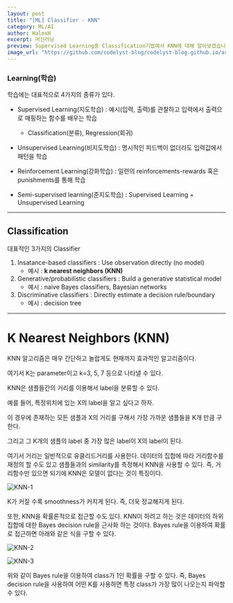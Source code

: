 ```yaml
---
layout: post
title: "[ML] Classifier - KNN"
category: ML/AI
author: HalexH
excerpt: 머신러닝
preview: Supervised Learning중 Classification기법에서 KNN에 대해 알아보겠습니다
image_url: "https://github.com/codelyst-blog/codelyst-blog.github.io/assets/48922050/17bb052c-8ec0-4bb3-84bb-2b1aa4c234b0"
---
```



<h3>Learning(학습)</h3>

학습에는 대표적으로 4가지의 종류가 있다.

- Supervised Learning(지도학습) : 예시(입력, 출력)를 관찰하고 입력에서 출력으로 매핑하는 함수를 배우는 학습
  - Classification(분류), Regression(회귀)
 
- Unsupervised Learning(비지도학습) : 명시적인 피드백이 없더라도 입력값에서 패턴을 학습 
- Reinforcement Learning(강화학습) : 일련의 reinforcements-rewards 혹은 punishments를 통해 학습
- Semi-supervised learning(준지도학습) : Supervised Learning + Unsupervised Learning

<hr/>

<h2>Classification</h2>
대표적인 3가지의 Classifier

1. Insatance-based classifiers : Use observation directly (no model)
   - 예시 : **k nearest neighbors (KNN)**
2. Generative/probabilistic classifiers : Build a generative statistical model
   - 예시 : naive Bayes classifiers, Bayesian networks
3. Discriminative classifiers : Directly estimate a decision rule/boundary
   - 예시 : decision tree
 

<hr/>
<h1>K Nearest Neighbors (KNN)</h1>

KNN 알고리즘은 매우 간단하고 놀랍게도 현재까지 효과적인 알고리즘이다.  

여기서 K는 parameter이고 k=3, 5, 7 등으로 나타낼 수 있다.  

KNN은 샘플들간의 거리를 이용해서 label을 분류할 수 있다.  

예를 들어, 특정위치에 있는 X의 label을 알고 싶다고 하자.  

이 경우에 존재하는 모든 샘플과 X의 거리를 구해서 가장 가까운 샘플들을 K개 만큼 구한다.  

그리고 그 K개의 샘플의 label 중 가장 많은 label이 X의 label이 된다.  



여기서 거리는 일반적으로 유클리드거리를 사용한다. 데이터의 집합에 따라 거리함수를 재정의 할 수도 있고 샘플들과의 similarity를 측정해서 KNN을 사용할 수 있다. 즉, 거리함수만 있으면 되기에 KNN은 모델이 없다는 것이 특징이다.  


![KNN-1](https://github.com/codelyst-blog/codelyst-blog.github.io/assets/48922050/17bb052c-8ec0-4bb3-84bb-2b1aa4c234b0)


K가 커질 수록 smoothness가 커지게 된다. 즉, 더욱 정교해지게 된다.


또한, KNN을 확률론적으로 접근할 수도 있다. KNN이 하려고 하는 것은 데이터의 하위 집합에 대한 Bayes decision rule을 근사화 하는 것이다. Bayes rule을 이용하여 확률로 접근하면 아래와 같은 식을 구할 수 있다.

![KNN-2](https://github.com/codelyst-blog/codelyst-blog.github.io/assets/48922050/d9df9c6a-a872-4dcb-b5f7-0ebf757ffac8)

![KNN-3](https://github.com/codelyst-blog/codelyst-blog.github.io/assets/48922050/b7d51fc6-c151-43b0-96e6-b365c1f7ee7c)

위와 같이 Bayes rule을 이용하여 class가 1인 확률을 구할 수 있다. 즉, Bayes decision rule을 사용하여 어떤 K를 사용하면 특정 class가 가장 많이 나오는지 파악할 수 있다.
